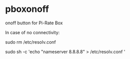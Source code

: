 # pboxonoff
onoff button for Pi-Rate Box



In case of no connectivity:

sudo rm /etc/resolv.conf

sudo sh -c 'echo "nameserver 8.8.8.8" > /etc/resolv.conf '
